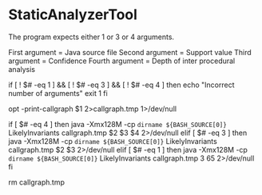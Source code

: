 # StaticAnalyzerTool

The program expects either 1 or 3 or 4 arguments.

First argument = Java source file
Second argument =  Support value
Third argument = Confidence
Fourth argument = Depth of inter procedural analysis

if [ ! $# -eq 1 ] && [ ! $# -eq 3 ] && [ ! $# -eq 4 ]
    then
        echo "Incorrect number of arguments"
        exit 1
fi

opt -print-callgraph $1 2>callgraph.tmp 1>/dev/null

if [ $# -eq 4 ]
    then
        java -Xmx128M -cp `dirname ${BASH_SOURCE[0]}` LikelyInvariants callgraph.tmp $2 $3 $4 2>/dev/null
elif [ $# -eq 3 ]
    then
        java -Xmx128M -cp `dirname ${BASH_SOURCE[0]}` LikelyInvariants callgraph.tmp $2 $3 2>/dev/null
elif [ $# -eq 1 ]
    then
        java -Xmx128M -cp `dirname ${BASH_SOURCE[0]}` LikelyInvariants callgraph.tmp 3 65 2>/dev/null
fi

rm callgraph.tmp
